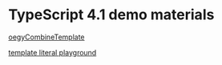 
# TypeScript 4.1 demo materials

[oegyCombineTemplate](./src/index.ts)

[template literal playground](./src/template-literal-playground.ts)
